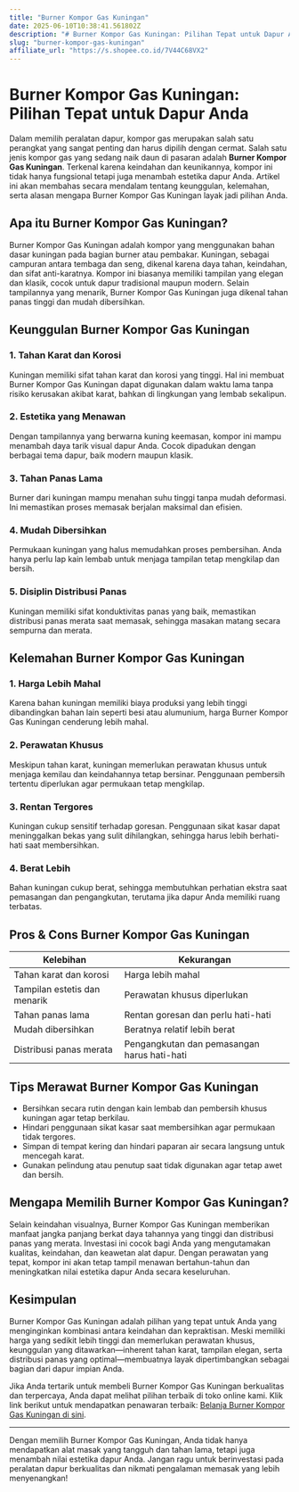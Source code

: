 ```yaml
---
title: "Burner Kompor Gas Kuningan"
date: 2025-06-10T10:38:41.561802Z
description: "# Burner Kompor Gas Kuningan: Pilihan Tepat untuk Dapur Anda..."
slug: "burner-kompor-gas-kuningan"
affiliate_url: "https://s.shopee.co.id/7V44C68VX2"
---
```

# Burner Kompor Gas Kuningan: Pilihan Tepat untuk Dapur Anda

Dalam memilih peralatan dapur, kompor gas merupakan salah satu perangkat yang sangat penting dan harus dipilih dengan cermat. Salah satu jenis kompor gas yang sedang naik daun di pasaran adalah **Burner Kompor Gas Kuningan**. Terkenal karena keindahan dan keunikannya, kompor ini tidak hanya fungsional tetapi juga menambah estetika dapur Anda. Artikel ini akan membahas secara mendalam tentang keunggulan, kelemahan, serta alasan mengapa Burner Kompor Gas Kuningan layak jadi pilihan Anda.

## Apa itu Burner Kompor Gas Kuningan?

Burner Kompor Gas Kuningan adalah kompor yang menggunakan bahan dasar kuningan pada bagian burner atau pembakar. Kuningan, sebagai campuran antara tembaga dan seng, dikenal karena daya tahan, keindahan, dan sifat anti-karatnya. Kompor ini biasanya memiliki tampilan yang elegan dan klasik, cocok untuk dapur tradisional maupun modern. Selain tampilannya yang menarik, Burner Kompor Gas Kuningan juga dikenal tahan panas tinggi dan mudah dibersihkan.

## Keunggulan Burner Kompor Gas Kuningan

### 1. Tahan Karat dan Korosi
Kuningan memiliki sifat tahan karat dan korosi yang tinggi. Hal ini membuat Burner Kompor Gas Kuningan dapat digunakan dalam waktu lama tanpa risiko kerusakan akibat karat, bahkan di lingkungan yang lembab sekalipun.

### 2. Estetika yang Menawan
Dengan tampilannya yang berwarna kuning keemasan, kompor ini mampu menambah daya tarik visual dapur Anda. Cocok dipadukan dengan berbagai tema dapur, baik modern maupun klasik.

### 3. Tahan Panas Lama
Burner dari kuningan mampu menahan suhu tinggi tanpa mudah deformasi. Ini memastikan proses memasak berjalan maksimal dan efisien.

### 4. Mudah Dibersihkan
Permukaan kuningan yang halus memudahkan proses pembersihan. Anda hanya perlu lap kain lembab untuk menjaga tampilan tetap mengkilap dan bersih.

### 5. Disiplin Distribusi Panas
Kuningan memiliki sifat konduktivitas panas yang baik, memastikan distribusi panas merata saat memasak, sehingga masakan matang secara sempurna dan merata.

## Kelemahan Burner Kompor Gas Kuningan

### 1. Harga Lebih Mahal
Karena bahan kuningan memiliki biaya produksi yang lebih tinggi dibandingkan bahan lain seperti besi atau alumunium, harga Burner Kompor Gas Kuningan cenderung lebih mahal.

### 2. Perawatan Khusus
Meskipun tahan karat, kuningan memerlukan perawatan khusus untuk menjaga kemilau dan keindahannya tetap bersinar. Penggunaan pembersih tertentu diperlukan agar permukaan tetap mengkilap.

### 3. Rentan Tergores
Kuningan cukup sensitif terhadap goresan. Penggunaan sikat kasar dapat meninggalkan bekas yang sulit dihilangkan, sehingga harus lebih berhati-hati saat membersihkan.

### 4. Berat Lebih
Bahan kuningan cukup berat, sehingga membutuhkan perhatian ekstra saat pemasangan dan pengangkutan, terutama jika dapur Anda memiliki ruang terbatas.

## Pros & Cons Burner Kompor Gas Kuningan

| Kelebihan                         | Kekurangan                                  |
|----------------------------------|--------------------------------------------|
| Tahan karat dan korosi         | Harga lebih mahal                        |
| Tampilan estetis dan menarik   | Perawatan khusus diperlukan             |
| Tahan panas lama               | Rentan goresan dan perlu hati-hati     |
| Mudah dibersihkan             | Beratnya relatif lebih berat          |
| Distribusi panas merata        | Pengangkutan dan pemasangan harus hati-hati |

## Tips Merawat Burner Kompor Gas Kuningan

- Bersihkan secara rutin dengan kain lembab dan pembersih khusus kuningan agar tetap berkilau.
- Hindari penggunaan sikat kasar saat membersihkan agar permukaan tidak tergores.
- Simpan di tempat kering dan hindari paparan air secara langsung untuk mencegah karat.
- Gunakan pelindung atau penutup saat tidak digunakan agar tetap awet dan bersih.

## Mengapa Memilih Burner Kompor Gas Kuningan?

Selain keindahan visualnya, Burner Kompor Gas Kuningan memberikan manfaat jangka panjang berkat daya tahannya yang tinggi dan distribusi panas yang merata. Investasi ini cocok bagi Anda yang mengutamakan kualitas, keindahan, dan keawetan alat dapur. Dengan perawatan yang tepat, kompor ini akan tetap tampil menawan bertahun-tahun dan meningkatkan nilai estetika dapur Anda secara keseluruhan.

## Kesimpulan

Burner Kompor Gas Kuningan adalah pilihan yang tepat untuk Anda yang menginginkan kombinasi antara keindahan dan kepraktisan. Meski memiliki harga yang sedikit lebih tinggi dan memerlukan perawatan khusus, keunggulan yang ditawarkan—inherent tahan karat, tampilan elegan, serta distribusi panas yang optimal—membuatnya layak dipertimbangkan sebagai bagian dari dapur impian Anda.

Jika Anda tertarik untuk membeli Burner Kompor Gas Kuningan berkualitas dan terpercaya, Anda dapat melihat pilihan terbaik di toko online kami. Klik link berikut untuk mendapatkan penawaran terbaik: [Belanja Burner Kompor Gas Kuningan di sini](https://s.shopee.co.id/7V44C68VX2).

---

Dengan memilih Burner Kompor Gas Kuningan, Anda tidak hanya mendapatkan alat masak yang tangguh dan tahan lama, tetapi juga menambah nilai estetika dapur Anda. Jangan ragu untuk berinvestasi pada peralatan dapur berkualitas dan nikmati pengalaman memasak yang lebih menyenangkan!